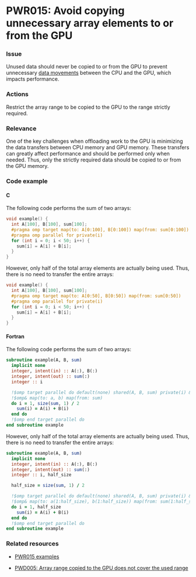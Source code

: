# PWR015: Avoid copying unnecessary array elements to or from the GPU

### Issue

Unused data should never be copied to or from the GPU to prevent unnecessary
[data movements](../../Glossary/Offloading.md) between the CPU and the GPU, which
impacts performance.

### Actions

Restrict the array range to be copied to the GPU to the range strictly required.

### Relevance

One of the key challenges when offloading work to the GPU is minimizing the data
transfers between CPU memory and GPU memory. These transfers can greatly affect
performance and should be performed only when needed. Thus, only the strictly
required data should be copied to or from the GPU memory.

### Code example

#### C

The following code performs the sum of two arrays:

```c
void example() {
  int A[100], B[100], sum[100];
  #pragma omp target map(to: A[0:100], B[0:100]) map(from: sum[0:100])
  #pragma omp parallel for private(i)
  for (int i = 0; i < 50; i++) {
    sum[i] = A[i] + B[i];
  }
}
```

However, only half of the total array elements are actually being used. Thus,
there is no need to transfer the entire arrays:

```c
void example() {
  int A[100], B[100], sum[100];
  #pragma omp target map(to: A[0:50], B[0:50]) map(from: sum[0:50])
  #pragma omp parallel for private(i)
  for (int i = 0; i < 50; i++) {
    sum[i] = A[i] + B[i];
  }
}
```

#### Fortran

The following code performs the sum of two arrays:

```f90
subroutine example(A, B, sum)
  implicit none
  integer, intent(in) :: A(:), B(:)
  integer, intent(out) :: sum(:)
  integer :: i

  !$omp target parallel do default(none) shared(A, B, sum) private(i) &
  !$omp& map(to: a, b) map(from: sum)
  do i = 1, size(sum, 1) / 2
    sum(i) = A(i) + B(i)
  end do
  !$omp end target parallel do
end subroutine example
```

However, only half of the total array elements are actually being used. Thus,
there is no need to transfer the entire arrays:

```f90
subroutine example(A, B, sum)
  implicit none
  integer, intent(in) :: A(:), B(:)
  integer, intent(out) :: sum(:)
  integer :: i, half_size

  half_size = size(sum, 1) / 2

  !$omp target parallel do default(none) shared(A, B, sum) private(i) &
  !$omp& map(to: a(1:half_size), b(1:half_size)) map(from: sum(1:half_size))
  do i = 1, half_size
    sum(i) = A(i) + B(i)
  end do
  !$omp end target parallel do
end subroutine example
```

### Related resources

* [PWR015 examples](https://github.com/codee-com/open-catalog/tree/main/Checks/PWR015/)

* [PWD005: Array range copied to the GPU does not cover the used range](../PWD005/README.md)
